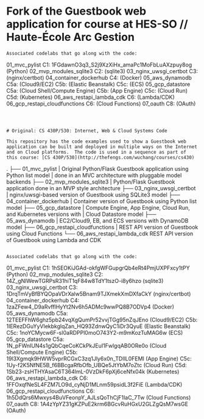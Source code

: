 # Fork of the Guestbook web application for course at HES-SO // Haute-École Arc Gestion

```
Associated codelabs that go along with the code:
```
01_mvc_pylist
  C1: 1FGdawnO3q3_S2j9XzXiHx_amaPc1MoFbLuAXzpuy8og  (Python)
02_mvp_modules_sqlite3
  C2:   (sqlite3)
03_nginx_uwsgi_certbot
  C3:   (nginx/certbot)
04_container_dockerhub
  C4:   (Docker)
05_aws_dynamodb
  C5a:  (Cloud9/EC2)
  C5b:  (Elastic Beanstalk)
  C5c:  (ECS)
05_gcp_datastore
  C5a:  (Cloud Shell/Compute Engine)
  C5b:  (App Engine)
  C5c:  (Cloud Run)
  C5d:  (Kubernetes)
06_aws_restapi_lambda_cdk
  C6:   (Lambda/CDK)
06_gcp_restapi_cloudfunctions
  C6:   (Cloud Functions)
07_oauth
  C8:   (OAuth)
```



# Original: CS 430P/530: Internet, Web & Cloud Systems Code

This repository has the code examples used to show a Guestbook web application can be built and deployed in multiple ways on the Internet and on Cloud platforms.  The code is used in a sequence as part of this course: [CS 430P/530](http://thefengs.com/wuchang/courses/cs430)

```
.
├── 01_mvc_pylist
|     Original Python/Flask Guestbook application using Python list model
|     done in an MVC architecture with pluggable model backends
├── 02_mvp_modules_sqlite3
|     Python/Flask Guestbook application done in an MVP style architecture
├── 03_nginx_uwsgi_certbot
|     nginx/uwsgi-based version of Guestbook using SQLite3 model
├── 04_container_dockerhub
|     Container version of Guestbook using Python list model
├── 05_gcp_datastore
|     Compute Engine, App Engine, Cloud Run, and Kubernetes versions with
|     Cloud Datastore model
├── 05_aws_dynamodb
|     EC2/Cloud9, EB, and ECS versions with DynamoDB model
├── 06_gcp_restapi_cloudfunctions
|     REST API version of Guestbook using Cloud Functions
└── 06_aws_restapi_lambda_cdk
      REST API version of Guestbook using Lambda and CDK
```

Associated codelabs that go along with the code:
```
01_mvc_pylist
  C1: 1hSEOKiJGAd-okfgWFGupgrQb4eRt4PmjUXPFxcy1tPY  (Python)
02_mvp_modules_sqlite3
  C2: 14Z_gNlWewTGRPsR31hiT1qF84w8TdY1tszO-i8y6hzo  (sqlite3)
03_nginx_uwsgi_certbot
  C3: 1DrqTmVyBfBYQOpaVDrXalw5Bnam9TJXmekXmDXfaCkY  (nginx/certbot)
04_container_dockerhub
  C4: 1zaZFew4_D9aRvfflHyYt2Nv6h5ADMc9wwPQ8B7ODVp4  (Docker)
05_aws_dynamodb
  C5a: 12TEEFFhW6ghz5pb24vqXgQumPr52vvjTGg95nZqJEno (Cloud9/EC2)
  C5b: 1IERezDGuYyVIekbkglqZan_HQ93ZdnwQyC1iDr3QyuE (Elastic Beanstalk)
  C5c: 1noYCMycw6F-sI0aRDPPl0moO743Y2-m9mKozTuMAG6w (ECS)
05_gcp_datastore
  C5a: 1N_pFWnIUN4s1gQbCqeCoKCkPkJEuI1FwlgqAB0ORe0o (Cloud Shell/Compute Engine)
  C5b: 19l3Xgmqk9HWW5vprRCGxC3zq1Jly6x0n_TDIlL0FEMI (App Engine)
  C5c: 1Uy-f2K5NfNE5B_f6BBcgaRfbOfb_UBQe5JtYbM7oZtc (Cloud Run)
  C5d: 1Sb23-zsHTHYAsaC6T364lmL-0VzDkF6pXj6ceNfx04k (Kubernetes)
06_aws_restapi_lambda_cdk
  C6: 1FFOxqfNeSL4FZM7LO9d_cyNjD1MLnm59psidL3f2FiE  (Lambda/CDK)
06_gcp_restapi_cloudfunctions
  C6: 1h5DdQrs6Mwxys4BuVFeonpY_AJLsQoThCjF1IaC_7Tw  (Cloud Functions)
07_oauth
  C8: 1A4zYpYZ31gKZPuE2krm6BGcvRuHGxU2GLZgQsM7wsGE  (OAuth)
```
